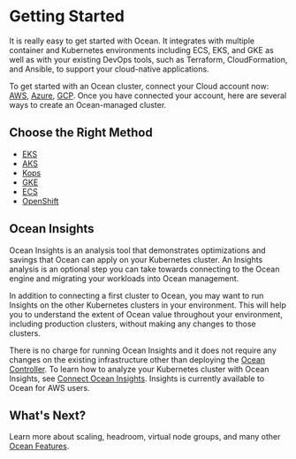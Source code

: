 # Getting Started

It is really easy to get started with Ocean. It integrates with multiple container and Kubernetes environments including ECS, EKS, and GKE as well as with your existing DevOps tools, such as Terraform, CloudFormation, and Ansible, to support your cloud-native applications.

To get started with an Ocean cluster, connect your Cloud account now: [AWS](connect-your-cloud-provider/aws-account), [Azure](connect-your-cloud-provider/azure-account), [GCP](connect-your-cloud-provider/gcp-project). Once you have connected your account, here are several ways to create an Ocean-managed cluster.

## Choose the Right Method

- [EKS](/ocean/getting-started/eks/)
- [AKS](/ocean/getting-started/aks)
- [Kops](/ocean/tools-and-integrations/kops/)
- [GKE](/ocean/getting-started/gke)
- [ECS](/ocean/getting-started/ecs)
- [OpenShift](/ocean/tools-and-integrations/openshift/)

## Ocean Insights

Ocean Insights is an analysis tool that demonstrates optimizations and savings that Ocean can apply on your Kubernetes cluster. An Insights analysis is an optional step you can take towards connecting to the Ocean engine and migrating your workloads into Ocean management.

In addition to connecting a first cluster to Ocean, you may want to run Insights on the other Kubernetes clusters in your environment. This will help you to understand the extent of Ocean value throughout your environment, including production clusters, without making any changes to those clusters.

There is no charge for running Ocean Insights and it does not require any changes on the existing infrastructure other than deploying the [Ocean Controller](ocean/tutorials/spot-kubernetes-controller/). To learn how to analyze your Kubernetes cluster with Ocean Insights, see [Connect Ocean Insights](ocean/getting-started/insights). Insights is currently available to Ocean for AWS users.

## What's Next?

Learn more about scaling, headroom, virtual node groups, and many other [Ocean Features](/ocean/features/).
